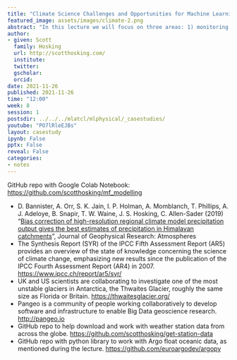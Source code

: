 ```yaml
---
title: "Climate Science Challenges and Opportunities for Machine Learning"
featured_image: assets/images/climate-2.png
abstract: "In this lecture we will focus on three areas: 1) monitoring environmental change; 2) modelling our climate; and 3) quantifying climate risks. The first section will highlight some of the key observational datasets available for assessing how our atmosphere and oceans have changed over the recent past (from 1900 to the present day), and some of the challenges surrounding the non-uniform distribution of in-situ measurements. The second section will briefly explain what a climate model simulator is, what they are good at doing and the challenges associated with comparing their output with real-world climate change. Then in the third section we will discuss how the climate research community increases spatial granularity of our climate models and zoom-in on specific regions of interest, such as densely populated regions or vulnerable environments. At the end we will go through a Google Colab notebook using some gridded climate model simulation output to setup a Multifidelity Climate Modelling data challenge!"
author:
- given: Scott
  family: Hosking
  url: http://scotthosking.com/
  institute:
  twitter:
  gscholar:
  orcid:
date: 2021-11-26
published: 2021-11-26
time: "12:00"
week: 8
session: 1
postsdir: ../../../mlatcl/mlphysical/_casestudies/
youtube: "PO7lRleEJBs"
layout: casestudy
ipynb: False
pptx: False
reveal: False
categories:
- notes
---
```




GitHub repo with Google Colab Notebook: <https://github.com/scotthosking/mf_modelling>

* D. Bannister, A. Orr, S. K. Jain, I. P. Holman, A. Momblanch, T. Phillips, A. J. Adeloye, B. Snapir, T. W. Waine, J. S. Hosking, C. Allen-Sader (2019) “[Bias correction of high-resolution regional climate model precipitation output gives the best estimates of precipitation in Himalayan catchments](http://dx.doi.org/10.1029/2019JD030804)”, Journal of Geophysical Research: Atmospheres
* The Synthesis Report (SYR) of the IPCC Fifth Assessment Report (AR5) provides an overview of the state of knowledge concerning the science of climate change, emphasizing new results since the publication of the IPCC Fourth Assessment Report (AR4) in 2007. <https://www.ipcc.ch/report/ar5/syr/>
* UK and US scientists are collaborating to investigate one of the most unstable glaciers in Antarctica, the Thwaites Glacier, roughly the same size as Florida or Britain. <https://thwaitesglacier.org/>
* Pangeo is a community of people working collaboratively to develop software and infrastructure to enable Big Data geoscience research. <http://pangeo.io>
* GitHub repo to help download and work with weather station data from across the globe. <https://github.com/scotthosking/get-station-data>
* GitHub repo with python library to work with Argo float oceanic data, as mentioned during the lecture. <https://github.com/euroargodev/argopy>
